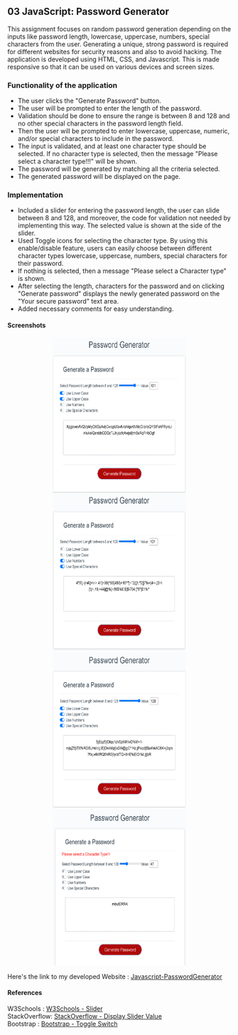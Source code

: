 ## 03 JavaScript: Password Generator

This assignment focuses on random password generation depending on the inputs like password length, lowercase, uppercase, numbers, special characters from the user. Generating a unique, strong password is required for different websites for security reasons and also to avoid hacking. The application is developed using HTML, CSS, and Javascript. This is made responsive so that it can be used on various devices and screen sizes.

### Functionality of the application

* The user clicks the "Generate Password" button.
* The user will be prompted to enter the length of the password.
* Validation should be done to ensure the range is between 8 and 128 and no other special characters in the password length field.
* Then the user will be prompted to enter lowercase, uppercase, numeric, and/or special characters to include in the password.
* The input is validated, and at least one character type should be selected. If no character type is selected, then the message "Please select a character type!!!" will be shown.
* The password will be generated by matching all the criteria selected.
* The generated password will be displayed on the page. 

### Implementation

* Included a slider for entering the password length, the user can slide between 8 and 128, and moreover, the code for validation not needed by implementing this way. The selected value is shown at the side of the slider.
* Used Toggle icons for selecting the character type. By using this enable/disable feature, users can easily choose between different character types lowercase, uppercase, numbers, special characters for their password.
* If nothing is selected, then a message "Please select a Character type" is shown.
* After selecting the length, characters for the password and on clicking "Generate password" displays the newly generated password on the "Your secure password" text area.
* Added necessary comments for easy understanding.

#### Screenshots

<p style ="text-align:center;">
<img src="Assets/lower&uppercaseSelection.jpg" width="300" alt= "Upper&LowerCase Selection " height="350"/>
<img src="Assets/numbers&specialchars.jpg"  width="300" alt="Numbers&SpecialChars Selection " height="350">
<img src="Assets/allcharacterTypes.jpg" width="300" alt="AllCharTypes Selection" height="350"/>
<img src="Assets/Errormessage.jpg"  width="300" alt="Error Message" height="350"/>
</p>

Here's the link to my developed Website : [Javascript-PasswordGenerator](https://yakinia.github.io/03-Javascript-PasswordGenerator/)

#### References

W3Schools  : [W3Schools - Slider](https://www.w3schools.com/tags/att_input_type_range.asp)<br/>
StackOverflow: [StackOverflow - Display Slider Value](https://stackoverflow.com/questions/10004723/html5-input-type-range-show-range-value)<br/>
Bootstrap  : [Bootstrap - Toggle Switch](https://getbootstrap.com/docs/4.5/components/forms/#switches)
